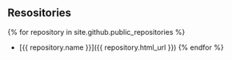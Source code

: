 ## Resositories

{% for repository in site.github.public_repositories %}
  * [{{ repository.name }}]({{ repository.html_url }})
{% endfor %}
